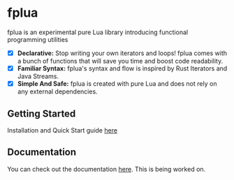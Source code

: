 # fplua

fplua is an experimental pure Lua library introducing functional programming utilities

- [x] **Declarative:** Stop writing your own iterators and loops! fplua comes with a bunch of functions that will save you time and boost code readability.
- [x] **Familiar Syntax:** fplua's syntax and flow is inspired by Rust Iterators and Java Streams.
- [x] **Simple And Safe:** fplua is created with pure Lua and does not rely on any external dependencies.

## Getting Started

Installation and Quick Start guide [here](https://github.com/dturnip/fplua/wiki/Getting-Started)

## Documentation

You can check out the documentation [here](https://github.com/dturnip/fplua/wiki). This is being worked on.

<!-- ## Installation

**NOTE:** fplua is created and tested with Lua 5.4. Compatability with previous versions of Lua hasn't been tested, but it should work. Also, if you wish to get intellisense from your text editor/language server, you can clone this library into your project directory instead.

To install fplua:

1. Create a new directory that is recognized in `package.path`

```
mkdir /usr/local/share/lua/5.4/fplua
```

2. Clone the library into this new directory

```
git clone https://github.com/dturnip/fplua.git /usr/local/share/lua/5.4/fplua
```

## Examples

Filtering out even numbers from an array of integers

```lua
local Iterator = require("fplua.structs.iterator")

local xs = { 1, 2, 3, 4, 5, 6, 7, 8, 9, 10 }
local evens = Iterator.from(xs)
  :filter(function(x) return x % 2 == 0 end)
  :collect()
``` -->
